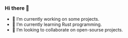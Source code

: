 ### Hi there 👋

- 🔭 I’m currently working on some projects.
- 🌱 I’m currently learning Rust programming.
- 👯 I’m looking to collaborate on open-sourse projects.

<!--
**mihirchakmait/mihirchakmait** is a ✨ _special_ ✨ repository because its `README.md` (this file) appears on your GitHub profile.

Here are some ideas to get you started:

- 🔭 I’m currently working on ...
- 🌱 I’m currently learning ...
- 👯 I’m looking to collaborate on ...
- 🤔 I’m looking for help with ...
- 💬 Ask me about ...
- 📫 How to reach me: ...
- 😄 Pronouns: ...
- ⚡ Fun fact: ...
-->
